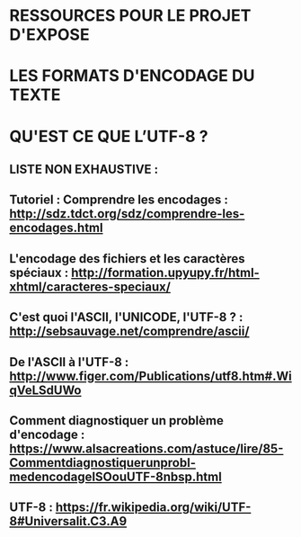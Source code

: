 # RESSOURCES POUR LE PROJET D'EXPOSE 
# LES FORMATS D'ENCODAGE DU TEXTE 
# QU'EST CE QUE L’UTF-8 ?

## LISTE NON EXHAUSTIVE :

## Tutoriel : Comprendre les encodages : http://sdz.tdct.org/sdz/comprendre-les-encodages.html
## L'encodage des fichiers et les caractères spéciaux : http://formation.upyupy.fr/html-xhtml/caracteres-speciaux/
## C'est quoi l'ASCII, l'UNICODE, l'UTF-8 ? : http://sebsauvage.net/comprendre/ascii/ 
## De l'ASCII à l'UTF-8 : http://www.figer.com/Publications/utf8.htm#.WiqVeLSdUWo
## Comment diagnostiquer un problème d'encodage : https://www.alsacreations.com/astuce/lire/85-Commentdiagnostiquerunprobl-medencodageISOouUTF-8nbsp.html
## UTF-8 : https://fr.wikipedia.org/wiki/UTF-8#Universalit.C3.A9
